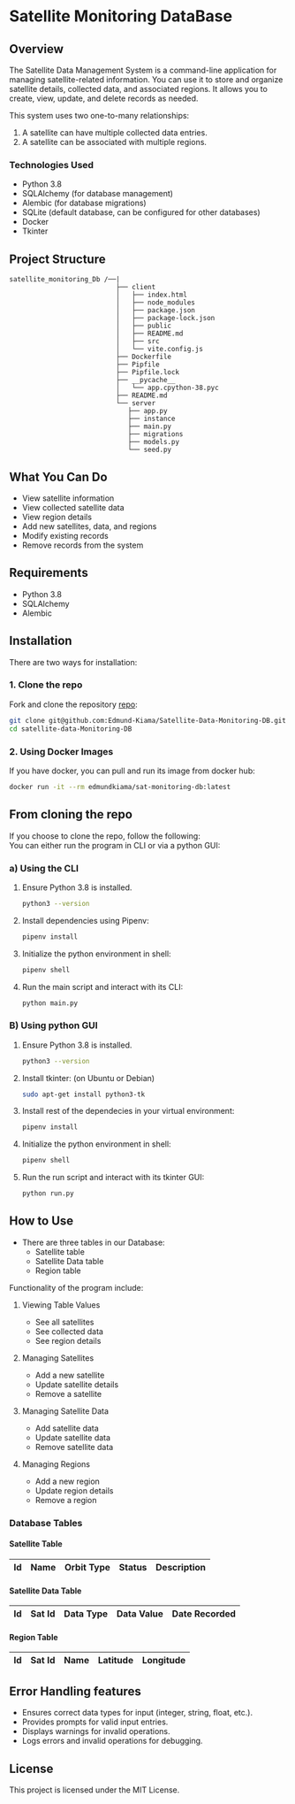 # Satellite Monitoring DataBase

## Overview
The Satellite Data Management System is a command-line application for managing satellite-related information. You can use it to store and organize satellite details, collected data, and associated regions. It allows you to create, view, update, and delete records as needed.

This system uses two one-to-many relationships:
1. A satellite can have multiple collected data entries.
2. A satellite can be associated with multiple regions.

### Technologies Used
- Python 3.8
- SQLAlchemy (for database management)
- Alembic (for database migrations)
- SQLite (default database, can be configured for other databases)
- Docker
- Tkinter

## Project Structure

```
satellite_monitoring_Db /──|
                           ├── client
                           │   ├── index.html
                           │   ├── node_modules
                           │   ├── package.json
                           │   ├── package-lock.json
                           │   ├── public
                           │   ├── README.md
                           │   ├── src
                           │   └── vite.config.js
                           ├── Dockerfile
                           ├── Pipfile
                           ├── Pipfile.lock
                           ├── __pycache__
                           │   └── app.cpython-38.pyc
                           ├── README.md
                           └── server
                              ├── app.py
                              ├── instance
                              ├── main.py
                              ├── migrations
                              ├── models.py
                              └── seed.py

```
## What You Can Do
- View satellite information
- View collected satellite data
- View region details
- Add new satellites, data, and regions
- Modify existing records
- Remove records from the system

## Requirements
- Python 3.8
- SQLAlchemy
- Alembic

## Installation
There are two ways for installation:

### 1. Clone the repo
Fork and clone the repository [repo](https://github.com/Edmund-Kiama/Satellite-Data-Monitoring-DB):
   ```bash
   git clone git@github.com:Edmund-Kiama/Satellite-Data-Monitoring-DB.git
   cd satellite-data-Monitoring-DB
   ```
### 2. Using Docker Images
If you have docker, you can pull and run its image from docker hub:
   ```bash
   docker run -it --rm edmundkiama/sat-monitoring-db:latest
   ```

## From cloning the repo
If you choose to clone the repo, follow the following:  
You can either run the program in CLI or via a python GUI:

### a) Using the CLI
1. Ensure Python 3.8 is installed.
   ```bash
   python3 --version
   ```
2. Install dependencies using Pipenv:
   ```bash
   pipenv install
   ```
3. Initialize the python environment in shell:
   ```bash
   pipenv shell
   ```
4. Run the main script and interact with its CLI:
   ```bash
   python main.py
   ```
### B) Using python GUI
1. Ensure Python 3.8 is installed.
   ```bash
   python3 --version
   ```
2. Install tkinter: (on Ubuntu or Debian)
   ```bash
   sudo apt-get install python3-tk
   ```
3. Install rest of the dependecies in your virtual environment:
   ```bash
   pipenv install
   ```
4. Initialize the python environment in shell:
   ```bash
   pipenv shell
5. Run the run script and interact with its tkinter GUI:
   ```bash
   python run.py
   ```

## How to Use
- There are three tables in our Database:
   - Satellite table
   - Satellite Data table
   - Region table    
  
Functionality of the program include:

1. Viewing Table Values
   - See all satellites 
   - See collected data 
   - See region details 

2. Managing Satellites
   - Add a new satellite
   - Update satellite details
   - Remove a satellite

3. Managing Satellite Data
   - Add satellite data
   - Update satellite data
   - Remove satellite data

4. Managing Regions
   - Add a new region
   - Update region details
   - Remove a region

### Database Tables
#### Satellite Table
| Id | Name | Orbit Type | Status | Description |
|----|------|-----------|--------|-------------|

#### Satellite Data Table
| Id | Sat Id | Data Type | Data Value | Date Recorded |
|----|--------|-----------|------------|---------------|

#### Region Table
| Id | Sat Id | Name | Latitude | Longitude |
|----|--------|------|----------|-----------|

## Error Handling features
- Ensures correct data types for input (integer, string, float, etc.).
- Provides prompts for valid input entries.
- Displays warnings for invalid operations.
- Logs errors and invalid operations for debugging.

## License
This project is licensed under the MIT License.


